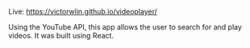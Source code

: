Live: https://victorwlin.github.io/videoplayer/

Using the YouTube API, this app allows the user to search for and play videos. It was built using React.
